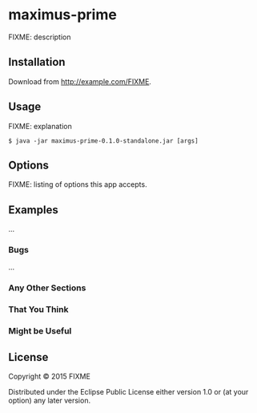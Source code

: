 # maximus-prime

FIXME: description

## Installation

Download from http://example.com/FIXME.

## Usage

FIXME: explanation

    $ java -jar maximus-prime-0.1.0-standalone.jar [args]

## Options

FIXME: listing of options this app accepts.

## Examples

...

### Bugs

...

### Any Other Sections
### That You Think
### Might be Useful

## License

Copyright © 2015 FIXME

Distributed under the Eclipse Public License either version 1.0 or (at
your option) any later version.
